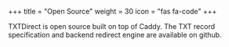+++
title = "Open Source"
weight = 30
icon = "fas fa-code"
+++

TXTDirect is open source built on top of Caddy. The TXT record specification and backend redirect engine are available on github.
